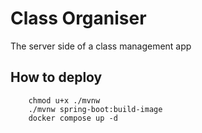 # Class Organiser
The server side of a class management app

## How to deploy

```shell
    chmod u+x ./mvnw
    ./mvnw spring-boot:build-image
    docker compose up -d
```
